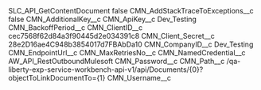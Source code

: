 <?xml version="1.0" encoding="UTF-8"?>
<CustomMetadata xmlns="http://soap.sforce.com/2006/04/metadata" xmlns:xsi="http://www.w3.org/2001/XMLSchema-instance" xmlns:xsd="http://www.w3.org/2001/XMLSchema">
    <label>SLC_API_GetContentDocument</label>
    <protected>false</protected>
    <values>
        <field>CMN_AddStackTraceToExceptions__c</field>
        <value xsi:type="xsd:boolean">false</value>
    </values>
    <values>
        <field>CMN_AdditionalKey__c</field>
        <value xsi:nil="true"/>
    </values>
    <values>
        <field>CMN_ApiKey__c</field>
        <value xsi:type="xsd:string">Dev_Testing</value>
    </values>
    <values>
        <field>CMN_BackoffPeriod__c</field>
        <value xsi:nil="true"/>
    </values>
    <values>
        <field>CMN_ClientID__c</field>
        <value xsi:type="xsd:string">cec7568f62d84a3f90445d2e034391c8</value>
    </values>
    <values>
        <field>CMN_Client_Secret__c</field>
        <value xsi:type="xsd:string">28e2D16ae4C948b3854017d7FBAbDa10</value>
    </values>
    <values>
        <field>CMN_CompanyID__c</field>
        <value xsi:type="xsd:string">Dev_Testing</value>
    </values>
    <values>
        <field>CMN_EndpointUrl__c</field>
        <value xsi:nil="true"/>
    </values>
    <values>
        <field>CMN_MaxRetriesNo__c</field>
        <value xsi:nil="true"/>
    </values>
    <values>
        <field>CMN_NamedCredential__c</field>
        <value xsi:type="xsd:string">AW_API_RestOutboundMulesoft</value>
    </values>
    <values>
        <field>CMN_Password__c</field>
        <value xsi:nil="true"/>
    </values>
    <values>
        <field>CMN_Path__c</field>
        <value xsi:type="xsd:string">/qa-liberty-exp-service-workbench-api-v1/api/Documents/{0}?objectToLinkDocumentTo={1}</value>
    </values>
    <values>
        <field>CMN_Username__c</field>
        <value xsi:nil="true"/>
    </values>
</CustomMetadata>
